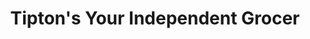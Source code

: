 ---
title: "Tipton's Your Independent Grocer"
url: /athabasca/tiptons-your-independent-grocer/
shop: Supermarkt
---